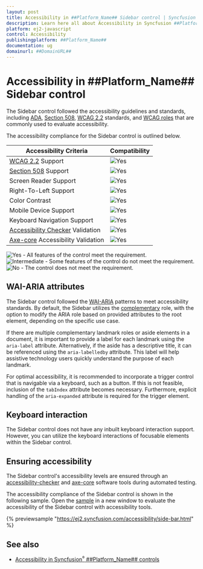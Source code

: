 ```yaml
---
layout: post
title: Accessibility in ##Platform_Name## Sidebar control | Syncfusion
description: Learn here all about Accessibility in Syncfusion ##Platform_Name## Sidebar control of Syncfusion Essential JS 2 and more.
platform: ej2-javascript
control: Accessibility 
publishingplatform: ##Platform_Name##
documentation: ug
domainurl: ##DomainURL##
---
```


# Accessibility in ##Platform_Name## Sidebar control

The Sidebar control followed the accessibility guidelines and standards, including [ADA](https://www.ada.gov/), [Section 508](https://www.section508.gov/), [WCAG 2.2](https://www.w3.org/TR/WCAG22/) standards, and [WCAG roles](https://www.w3.org/TR/wai-aria/#roles) that are commonly used to evaluate accessibility.

The accessibility compliance for the Sidebar control is outlined below.

| Accessibility Criteria | Compatibility |
| -- | -- |
| [WCAG 2.2](https://www.w3.org/TR/WCAG22/) Support | <img src="https://cdn.syncfusion.com/content/images/documentation/full.png" alt="Yes"> |
| [Section 508](https://www.section508.gov/) Support | <img src="https://cdn.syncfusion.com/content/images/documentation/full.png" alt="Yes"> |
| Screen Reader Support | <img src="https://cdn.syncfusion.com/content/images/documentation/full.png" alt="Yes"> |
| Right-To-Left Support | <img src="https://cdn.syncfusion.com/content/images/documentation/full.png" alt="Yes"> |
| Color Contrast | <img src="https://cdn.syncfusion.com/content/images/documentation/full.png" alt="Yes"> |
| Mobile Device Support | <img src="https://cdn.syncfusion.com/content/images/documentation/full.png" alt="Yes"> |
| Keyboard Navigation Support | <img src="https://cdn.syncfusion.com/content/images/documentation/full.png" alt="Yes"> |
| [Accessibility Checker](https://www.npmjs.com/package/accessibility-checker) Validation | <img src="https://cdn.syncfusion.com/content/images/documentation/full.png" alt="Yes"> |
| [Axe-core](https://www.npmjs.com/package/axe-core) Accessibility Validation | <img src="https://cdn.syncfusion.com/content/images/documentation/full.png" alt="Yes"> |

<style>
    .post .post-content img {
        display: inline-block;
        margin: 0.5em 0;
    }
</style>
<div><img src="https://cdn.syncfusion.com/content/images/documentation/full.png" alt="Yes"> - All features of the control meet the requirement.</div>

<div><img src="https://cdn.syncfusion.com/content/images/documentation/partial.png" alt="Intermediate"> - Some features of the control do not meet the requirement.</div>

<div><img src="https://cdn.syncfusion.com/content/images/documentation/not-supported.png" alt="No"> - The control does not meet the requirement.</div>

## WAI-ARIA attributes

The Sidebar control followed the [WAI-ARIA](https://www.w3.org/WAI/ARIA/apg/patterns/) patterns to meet accessibility standards. By default, the Sidebar utilizes the [complementary](https://developer.mozilla.org/en-US/docs/Web/Accessibility/ARIA/Roles/complementary_role) role, with the option to modify the ARIA role based on provided attributes to the root element, depending on the specific use case.
 
If there are multiple complementary landmark roles or aside elements in a document, it is important to provide a label for each landmark using the `aria-label` attribute. Alternatively, if the aside has a descriptive title, it can be referenced using the `aria-labelledby` attribute. This label will help assistive technology users quickly understand the purpose of each landmark.
 
For optimal accessibility, it is recommended to incorporate a trigger control that is navigable via a keyboard, such as a button. If this is not feasible, inclusion of the `tabIndex` attribute becomes necessary. Furthermore, explicit handling of the `aria-expanded` attribute is required for the trigger element.

## Keyboard interaction

The Sidebar control does not have any inbuilt keyboard interaction support. However, you can utilize the keyboard interactions of focusable elements within the Sidebar control.

## Ensuring accessibility

The Sidebar control's accessibility levels are ensured through an [accessibility-checker](https://www.npmjs.com/package/accessibility-checker) and [axe-core](https://www.npmjs.com/package/axe-core) software tools during automated testing.

The accessibility compliance of the Sidebar control is shown in the following sample. Open the [sample](https://ej2.syncfusion.com/accessibility/side-bar.html) in a new window to evaluate the accessibility of the Sidebar control with accessibility tools.

{% previewsample "https://ej2.syncfusion.com/accessibility/side-bar.html" %}

## See also

* [Accessibility in Syncfusion<sup style="font-size:70%">&reg;</sup> ##Platform_Name## controls](../common/accessibility)
